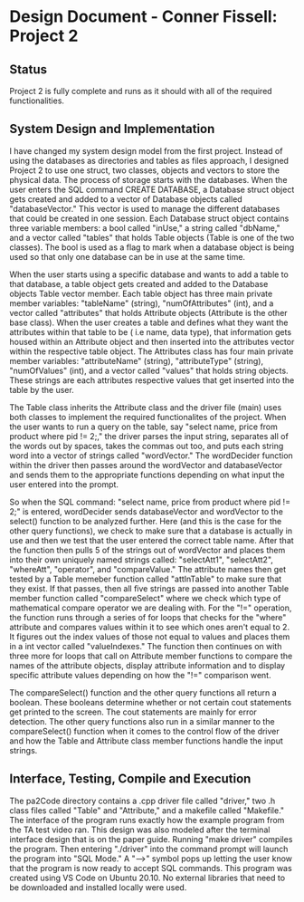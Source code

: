 # Design Document - Conner Fissell: Project 2

## Status
Project 2 is fully complete and runs as it should with all of the required functionalities. 

## System Design and Implementation
I have changed my system design model from the first project. Instead of using the databases as directories and tables as files approach, I designed Project 2 to use one struct, two classes, objects and vectors to store the physical data. The process of storage starts with the databases. When the user enters the SQL command CREATE DATABASE, a Database struct object gets created and added to a vector of Database objects called "databaseVector." This vector is used to manage the different databases that could be created in one session. Each Database struct object contains three variable members: a bool called "inUse," a string called "dbName," and a vector called "tables" that holds Table objects (Table is one of the two classes). The bool is used as a flag to mark when a database object is being used so that only one database can be in use at the same time.

When the user starts using a specific database and wants to add a table to that database, a table object gets created and added to the Database objects Table vector member. Each table object has three main private member variables: "tableName" (string), "numOfAttributes" (int), and a vector called "attributes" that holds Attribute objects (Attribute is the other base class). When the user creates a table and defines what they want the attributes within that table to be ( i.e name, data type), that information gets housed within an Attribute object and then inserted into the attributes vector within the respective table object. The Attributes class has four main private member variables: "attributeName" (string), "attributeType" (string), "numOfValues" (int), and a vector called "values" that holds string objects. These strings are each attributes respective values that get inserted into the table by the user. 

The Table class inherits the Attribute class and the driver file (main) uses both classes to implement the required functionalites of the project. When the user wants to run a query on the table, say "select name, price from product where pid != 2;," the driver parses the input string, separates all of the words out by spaces, takes the commas out too, and puts each string word into a vector of strings called "wordVector." The wordDecider function within the driver then passes around the wordVector and databaseVector and sends them to the appropriate functions depending on what input the user entered into the prompt. 
 
So when the SQL command: "select name, price from product where pid != 2;" is entered, wordDecider sends databaseVector and wordVector to the select() function to be analyzed further. Here (and this is the case for the other query functions), we check to make sure that a database is actually in use and then we test that the user entered the correct table name. After that the function then pulls 5 of the strings out of wordVector and places them into their own uniquely named strings called: "selectAtt1", "selectAtt2", "whereAtt", "operator", and "compareValue." The attribute names then get tested by a Table memeber function called "attInTable" to make sure that they exist. If that passes, then all five strings are passed into another Table member function called "compareSelect" where we check which type of mathematical compare operator we are dealing with. For the "!=" operation, the function runs through a series of for loops that checks for the "where" attribute and compares values within it to see which ones aren't equal to 2. It figures out the index values of those not equal to values and places them in a int vector called "valueIndexes." The function then continues on with three more for loops that call on Attribute member functions to compare the names of the attribute objects, display attribute information and to display specific attribute values depending on how the "!=" comparison went. 

The compareSelect() function and the other query functions all return a boolean. These booleans determine whether or not certain cout statements get printed to the screen. The cout statements are mainly for error detection. The other query functions also run in a similar manner to the compareSelect() function when it comes to the control flow of the driver and how the Table and Attribute class member functions handle the input strings. 
 

## Interface, Testing, Compile and Execution
The pa2Code directory contains a .cpp driver file called "driver," two .h class files called "Table" and "Attribute," and a makefile called "Makefile." The interface of the program runs exactly how the example program from the TA test video ran. This design was also modeled after the terminal interface design that is on the paper guide. Running "make driver" compiles the program. Then entering "./driver" into the command prompt will launch the program into "SQL Mode." A "-->" symbol pops up letting the user know that the program is now ready to accept SQL commands. This program was created using VS Code on Ubuntu 20.10. No external libraries that need to be downloaded and installed locally were used. 